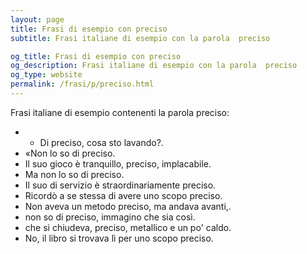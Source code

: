 ```yaml
---
layout: page
title: Frasi di esempio con preciso 
subtitle: Frasi italiane di esempio con la parola  preciso

og_title: Frasi di esempio con preciso 
og_description: Frasi italiane di esempio con la parola  preciso
og_type: website
permalink: /frasi/p/preciso.html
---
```


Frasi italiane di esempio contenenti la parola preciso:


- - Di preciso, cosa sto lavando?.
- «Non lo so di preciso.
- Il suo gioco è tranquillo, preciso, implacabile.
- Ma non lo so di preciso.
- Il suo di servizio è straordinariamente preciso.
- Ricordò a se stessa di avere uno scopo preciso.
- Non aveva un metodo preciso, ma andava avanti,.
- non so di preciso, immagino che sia così.
- che si chiudeva, preciso, metallico e un po' caldo.
- No, il libro si trovava lì per uno scopo preciso.
